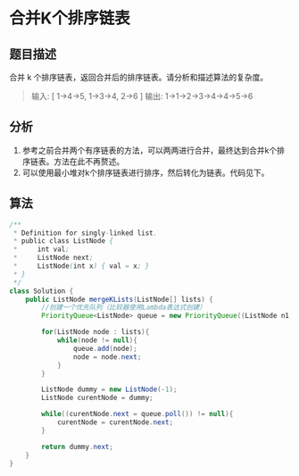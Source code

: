 # 合并K个排序链表

## 题目描述

合并 k 个排序链表，返回合并后的排序链表。请分析和描述算法的复杂度。

>输入:
>[
>  1->4->5,
>  1->3->4,
>  2->6
>]
>输出: 1->1->2->3->4->4->5->6

## 分析

1. 参考之前合并两个有序链表的方法，可以两两进行合并，最终达到合并k个排序链表。方法在此不再赘述。
2. 可以使用最小堆对k个排序链表进行排序，然后转化为链表。代码见下。

## 算法

```java
/**
 * Definition for singly-linked list.
 * public class ListNode {
 *     int val;
 *     ListNode next;
 *     ListNode(int x) { val = x; }
 * }
 */
class Solution {
    public ListNode mergeKLists(ListNode[] lists) {
        //创建一个优先队列（比较器使用Lambda表达式创建）
        PriorityQueue<ListNode> queue = new PriorityQueue((ListNode n1, ListNode n2)->Integer.compare(n1.val, n2.val));

        for(ListNode node : lists){
            while(node != null){
                queue.add(node);
                node = node.next;
            }
        }

        ListNode dummy = new ListNode(-1);
        ListNode curentNode = dummy;

        while((curentNode.next = queue.poll()) != null){
            curentNode = curentNode.next;
        }

        return dummy.next;
    }
}

```